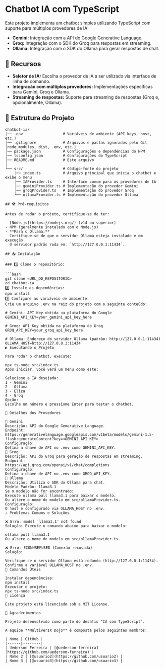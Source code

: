 # Chatbot IA com TypeScript

Este projeto implementa um chatbot simples utilizando TypeScript com suporte para múltiplos provedores de IA:

- **Gemini:** Integração com a API do Google Generative Language.
- **Groq:** Integração com o SDK do Groq para respostas em streaming.
- **Ollama:** Integração com o SDK do Ollama para gerar respostas de chat.

## 🚀 Recursos

- **Seletor de IA:** Escolha o provedor de IA a ser utilizado via interface de linha de comando.
- **Integração com múltiplos provedores:** Implementações específicas para Gemini, Groq e Ollama.
- **Streaming de respostas:** Suporte para streaming de respostas (Groq e, opcionalmente, Ollama).

## 📂 Estrutura do Projeto

```plaintext
chatbot-ia/
│── .env                  # Variáveis de ambiente (API keys, host, etc.)
│── .gitignore            # Arquivos e pastas ignorados pelo Git (node_modules, dist, .env, etc.)
│── package.json          # Configurações e dependências do NPM
│── tsconfig.json         # Configurações do TypeScript
│── README.md             # Este arquivo
│
└── src/                  # Código-fonte do projeto
    │── index.ts          # Arquivo principal que inicia o chatbot e exibe o menu
    │── IAProvider.ts     # Interface comum para os provedores de IA
    │── geminiProvider.ts # Implementação do provedor Gemini
    │── groqProvider.ts   # Implementação do provedor Groq
    └── ollamaProvider.ts # Implementação do provedor Ollama

## 🛠️ Pré-requisitos

Antes de rodar o projeto, certifique-se de ter:

- [Node.js](https://nodejs.org/) (v14 ou superior)
- NPM (geralmente instalado com o Node.js)
- **Para o Ollama:**  
  Certifique-se de que o servidor Ollama esteja instalado e em execução.  
  O servidor padrão roda em: `http://127.0.0.1:11434`.

## 📥 Instalação

### 1️⃣ Clone o repositório:

```bash
git clone <URL_DO_REPOSITORIO>
cd chatbot-ia
2️⃣ Instale as dependências:
npm install
3️⃣ Configure as variáveis de ambiente:
Crie um arquivo .env na raiz do projeto com o seguinte conteúdo:

# Gemini: API Key obtida na plataforma do Google
GEMINI_API_KEY=your_gemini_api_key_here

# Groq: API Key obtida na plataforma do Groq
GROQ_API_KEY=your_groq_api_key_here

# Ollama: Endereço do servidor Ollama (padrão: http://127.0.0.1:11434)
OLLAMA_HOST=http://127.0.0.1:11434
▶️ Executando o Projeto

Para rodar o chatbot, execute:

npx ts-node src/index.ts
Após iniciar, você verá um menu como este:

Selecione a IA desejada:
1 - Gemini
2 - Ollama
3 - Eliza
4 - Groq
Opção:
Escolha um número e pressione Enter para testar o chatbot.

🔎 Detalhes dos Provedores

🔹 Gemini
Descrição: API do Google Generative Language.
Endpoint:
https://generativelanguage.googleapis.com/v1beta/models/gemini-1.5-flash:generateContent?key=<GEMINI_API_KEY>
Configuração:
Defina a chave de API no .env como GEMINI_API_KEY.
🔹 Groq
Descrição: API do Groq para geração de respostas em streaming.
Endpoint:
https://api.groq.com/openai/v1/chat/completions
Configuração:
Defina a chave de API no .env como GROQ_API_KEY.
🔹 Ollama
Descrição: Utiliza o SDK do Ollama para chat.
Modelo Padrão: llama3.1
Se o modelo não for encontrado:
Execute ollama pull llama3.1 para baixar o modelo.
Ou altere o nome do modelo em src/ollamaProvider.ts.
Configuração:
O host é configurado via OLLAMA_HOST no .env.
⚠️ Problemas Comuns e Soluções

❌ Erro: model 'llama3.1' not found
Solução: Execute o comando abaixo para baixar o modelo:

ollama pull llama3.1
Ou altere o nome do modelo em src/ollamaProvider.ts.

❌ Erro: ECONNREFUSED (Conexão recusada)
Solução:

Verifique se o servidor Ollama está rodando (http://127.0.0.1:11434).
Confirme a variável OLLAMA_HOST no .env.
🔧 Comandos Úteis

Instalar dependências:
npm install
Executar o projeto:
npx ts-node src/index.ts
📜 Licença

Este projeto está licenciado sob a MIT License.

🙌 Agradecimentos

Projeto desenvolvido como parte do desafio "IA com TypeScript".

A equipe **MultiversX Dojo** é composta pelos seguintes membros:

| Nome | GitHub |
|------|--------|
| Uederson Ferreira | [@uederson-ferreira](https://github.com/uederson-ferreira) |
| Nome 2 | [@usuario2](https://github.com/usuario2) |
| Nome 3 | [@usuario3](https://github.com/usuario3) |
